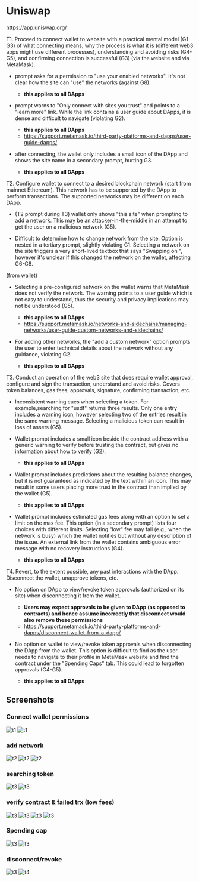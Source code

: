 # Uniswap 
https://app.uniswap.org/


 T1. Proceed to connect wallet to website with a practical mental model (G1-G3) of what connecting means, why the process is what it is (different web3 apps might use different processes), understanding and avoiding risks (G4-G5), and confirming connection is successful (G3) (via the website and via MetaMask).

- prompt asks for a permission to "use your enabled networks". It's not clear how the site can "use" the networks (against G8). 
    - **this applies to all DApps**

- prompt warns to "Only connect with sites you trust" and points to a "learn more" link. While the link contains a user guide about DApps, it is dense and difficult to navigate (violating G2). 
    - **this applies to all DApps**
    - https://support.metamask.io/third-party-platforms-and-dapps/user-guide-dapps/

- after connecting, the wallet only includes a small icon of the DApp and shows the site name in a secondary prompt, hurting G3.
    - **this applies to all DApps**


T2. Configure wallet to connect to a desired blockchain network (start from mainnet Ethereum). This network has to be supported by the DApp to perform transactions. The supported networks may be different on each DApp.

- (T2 prompt during T3) wallet only shows "this site" when prompting to add a network. This may be an attacker-in-the-middle in an attempt to get the user on a malicious network (G5). 

- Difficult to determine how to change network from the site. Option is nested in a tertiary prompt, slightly violating G1. Selecting a network on the site triggers a very short-lived textbox that says "Swapping on <network>", however it's unclear if this changed the network on the wallet, affecting G6-G8.

(from wallet)
- Selecting a pre-configured network on the wallet warns that MetaMask does not verify the network. The warning points to a user guide which is not easy to understand, thus the security and privacy implications may not be understood (G5).
    - **this applies to all DApps**
    - https://support.metamask.io/networks-and-sidechains/managing-networks/user-guide-custom-networks-and-sidechains/

- For adding other networks, the "add a custom network" option prompts the user to enter technical details about the network without any guidance, violating G2. 
    - **this applies to all DApps**


T3. Conduct an operation of the web3 site that does require wallet approval, configure and sign the transaction, understand and avoid risks. Covers token balances, gas fees, approvals, signature, confirming transaction, etc.

- Inconsistent warning cues when selecting a token. For example,searching for "usdt" returns three results. Only one entry includes a warning icon, however selecting two of the entries result in the same warning message. Selecting a malicious token can result in loss of assets (G5).

- Wallet prompt includes a small icon beside the contract address with a generic warning to verify before trusting the contract, but gives no information about how to verify (G2). 
    - **this applies to all DApps**

- Wallet prompt includes predictions about the resulting balance changes, but it is not guaranteed as indicated by the text within an icon. This may result in some users placing more trust in the contract than implied by the wallet (G5).
    - **this applies to all DApps**

- Wallet prompt includes estimated gas fees along with an option to set a limit on the max fee. This option (in a secondary prompt) lists four choices with different limits. Selecting "low" fee may fail (e.g., when the network is busy) which the wallet notifies but without any description of the issue. An external link from the wallet contains ambiguous error message with no recovery instructions (G4). 
    - **this applies to all DApps**


T4. Revert, to the extent possible, any past interactions with the DApp. Disconnect the wallet, unapprove tokens, etc. 

- No option on DApp to view/revoke token approvals (authorized on its site) when disconnecting it from the wallet. 
    - **Users may expect approvals to be given to DApp (as opposed to contracts) and hence assume incorrectly that disconnect would also remove these permissions**
    - https://support.metamask.io/third-party-platforms-and-dapps/disconnect-wallet-from-a-dapp/

- No option on wallet to view/revoke token approvals when disconnecting the DApp from the wallet. This option is difficult to find as the user needs to navigate to their profile in MetaMask website and find the contract under the "Spending Caps" tab. This could lead to forgotten approvals (G4-G5). 
    - **this applies to all DApps**

## Screenshots
### Connect wallet permissions
![t1](image.png)
![t1](image-1.png)

### add network
![t2](image-2.png)
![t2](image-3.png)
![t2](image-14.png)

### searching token
![t3](image-4.png)
![t3](image-5.png)

### verify contract & failed trx (low fees)
![t3](image-6.png)
![t3](image-7.png)
![t3](image-8.png)
![t3](image-9.png)

### Spending cap
![t3](image-12.png)
![t3](image-13.png)

### disconnect/revoke
![t3](image-10.png)
![t4](image-11.png)

